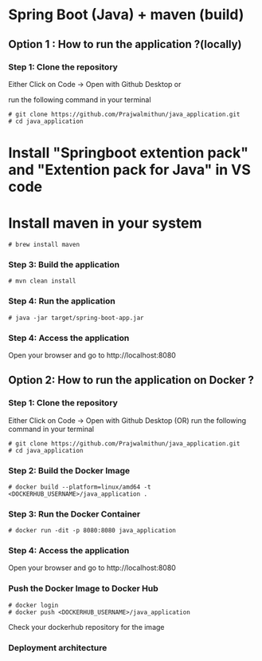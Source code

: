 # Spring Boot (Java) + maven (build) 

## Option 1 : How to run the application ?(locally)

### Step 1: Clone the repository

Either Click on Code -> Open with Github Desktop or 

run the following command in your terminal

```
# git clone https://github.com/Prajwalmithun/java_application.git
# cd java_application
```

# Install "Springboot extention pack" and "Extention pack for Java" in VS code

# Install maven in your system
```
# brew install maven
```

### Step 3: Build the application

```
# mvn clean install
```

### Step 4: Run the application

```
# java -jar target/spring-boot-app.jar
```

### Step 4: Access the application

Open your browser and go to http://localhost:8080


## Option 2: How to run the application on Docker ?

### Step 1: Clone the repository

Either Click on Code -> Open with Github Desktop (OR) run the following command in your terminal

```
# git clone https://github.com/Prajwalmithun/java_application.git
# cd java_application
```

### Step 2: Build the Docker Image

```
# docker build --platform=linux/amd64 -t <DOCKERHUB_USERNAME>/java_application .
```

### Step 3: Run the Docker Container

```
# docker run -dit -p 8080:8080 java_application
```

### Step 4: Access the application

Open your browser and go to http://localhost:8080


### Push the Docker Image to Docker Hub

```
# docker login
# docker push <DOCKERHUB_USERNAME>/java_application
```
Check your dockerhub repository for the image


### Deployment architecture

